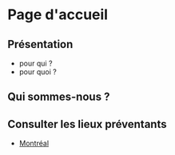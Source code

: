 # Page d'accueil

## Présentation

- pour qui ?
- pour quoi ?

## Qui sommes-nous ?

## Consulter les lieux préventants

- [Montréal](/montreal)